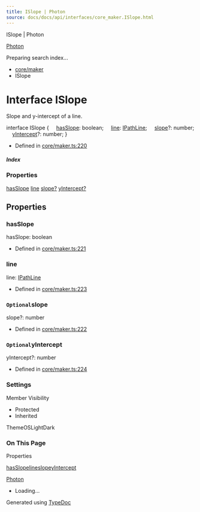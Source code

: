 ```yaml
---
title: ISlope | Photon
source: docs/docs/api/interfaces/core_maker.ISlope.html
---
```


ISlope | Photon

[Photon](../index.md)




Preparing search index...

* [core/maker](../modules/core_maker.md)
* ISlope

# Interface ISlope

Slope and y-intercept of a line.

interface ISlope {
    [hasSlope](#hasslope): boolean;
    [line](#line): [IPathLine](core_schema.IPathLine.md);
    [slope](#slope)?: number;
    [yIntercept](#yintercept)?: number;
}

* Defined in [core/maker.ts:220](https://github.com/mwhite454/photon/blob/main/packages/photon/src/core/maker.ts#L220)

##### Index

### Properties

[hasSlope](#hasslope)
[line](#line)
[slope?](#slope)
[yIntercept?](#yintercept)

## Properties

### hasSlope

hasSlope: boolean

* Defined in [core/maker.ts:221](https://github.com/mwhite454/photon/blob/main/packages/photon/src/core/maker.ts#L221)

### line

line: [IPathLine](core_schema.IPathLine.md)

* Defined in [core/maker.ts:223](https://github.com/mwhite454/photon/blob/main/packages/photon/src/core/maker.ts#L223)

### `Optional`slope

slope?: number

* Defined in [core/maker.ts:222](https://github.com/mwhite454/photon/blob/main/packages/photon/src/core/maker.ts#L222)

### `Optional`yIntercept

yIntercept?: number

* Defined in [core/maker.ts:224](https://github.com/mwhite454/photon/blob/main/packages/photon/src/core/maker.ts#L224)

### Settings

Member Visibility

* Protected
* Inherited

ThemeOSLightDark

### On This Page

Properties

[hasSlope](#hasslope)[line](#line)[slope](#slope)[yIntercept](#yintercept)

[Photon](../index.md)

* Loading...

Generated using [TypeDoc](https://typedoc.org/)
